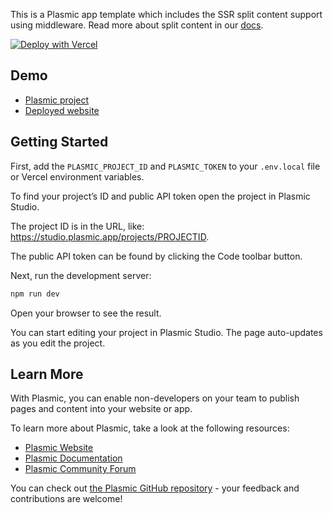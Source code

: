 This is a Plasmic app template which includes the SSR split content support using middleware. 
Read more about split content in our [docs](https://docs.plasmic.app/learn/split-content/).

[![Deploy with Vercel](https://vercel.com/button)](https://vercel.com/new/clone?repository-url=https%3A%2F%2Fgithub.com%2Fplasmicapp%2Fsplit-content-template&env=PLASMIC_PROJECT_ID,PLASMIC_TOKEN&envDescription=You%20need%20to%20initialize%20Plasmic%20with%20the%20project%20ID%20and%20public%20API%20token.&envLink=https%3A%2F%2Fdocs.plasmic.app%2Flearn%2Fnextjs-quickstart%2F%23initialization)

## Demo

* [Plasmic project](https://studio.plasmic.app/projects/v8ZL9gS8QXkoyAZPWzVHE8/)
* [Deployed website](https://split-content-template.vercel.app/)

## Getting Started

First, add the `PLASMIC_PROJECT_ID` and `PLASMIC_TOKEN` to your `.env.local` file or Vercel environment variables.

To find your project’s ID and public API token open the project in Plasmic Studio.

The project ID is in the URL, like: https://studio.plasmic.app/projects/PROJECTID.

The public API token can be found by clicking the Code toolbar button.

Next, run the development server:

```bash
npm run dev
```

Open your browser to see the result.

You can start editing your project in Plasmic Studio. The page auto-updates as you edit the project.

## Learn More

With Plasmic, you can enable non-developers on your team to publish pages and content into your website or app.

To learn more about Plasmic, take a look at the following resources:

- [Plasmic Website](https://www.plasmic.app/)
- [Plasmic Documentation](https://docs.plasmic.app/learn/)
- [Plasmic Community Forum](https://forum.plasmic.app/)

You can check out [the Plasmic GitHub repository](https://github.com/plasmicapp/plasmic) - your feedback and contributions are welcome!
